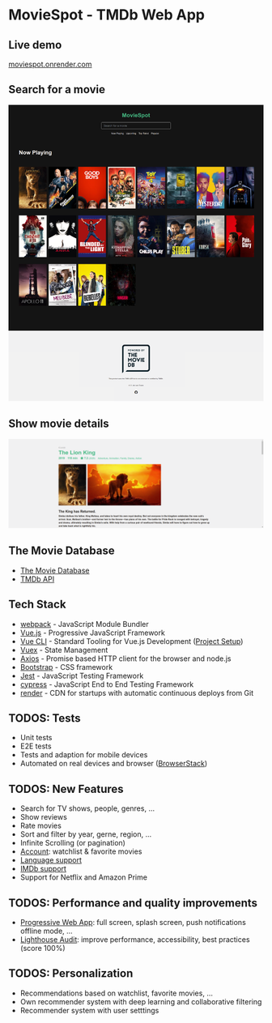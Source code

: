 # MovieSpot - TMDb Web App

## Live demo

[moviespot.onrender.com](https://moviespot.onrender.com/)

## Search for a movie

![MovieSpot](doc/moviespot.png)

## Show movie details

![MovieSpot](doc/moviespot-details.png)


## The Movie Database

* [The Movie Database](https://www.themoviedb.org)
* [TMDb API](https://developers.themoviedb.org/3) 

## Tech Stack

* [webpack](https://webpack.js.org/) - JavaScript Module Bundler
* [Vue.js](https://vuejs.org/) - Progressive JavaScript Framework
* [Vue CLI](https://cli.vuejs.org/) - Standard Tooling for Vue.js Development ([Project Setup](doc/SETUP.md))
* [Vuex](https://vuex.vuejs.org/) - State Management
* [Axios](https://github.com/axios/axios) - Promise based HTTP client for the browser and node.js
* [Bootstrap](https://getbootstrap.com/) - CSS framework
* [Jest](https://jestjs.io/) - JavaScript Testing Framework
* [cypress](https://www.cypress.io/) - JavaScript End to End Testing Framework
* [render](https://render.com/) - CDN for startups with automatic continuous deploys from Git

## TODOS: Tests

* Unit tests
* E2E tests
* Tests and adaption for mobile devices
* Automated on real devices and browser ([BrowserStack](https://www.browserstack.com/))

## TODOS: New Features

* Search for TV shows, people, genres, ...
* Show reviews
* Rate movies
* Sort and filter by year, gerne, region, ...
* Infinite Scrolling (or pagination)
* [Account](https://developers.themoviedb.org/3/account/get-account-details): watchlist & favorite movies 
* [Language support](https://developers.themoviedb.org/3/getting-started/languages)
* [IMDb support](https://developers.themoviedb.org/3/getting-started/languages)
* Support for Netflix and Amazon Prime

## TODOS: Performance and quality improvements
* [Progressive Web App](https://developers.google.com/web/progressive-web-apps/): full screen, splash screen, push notifications offline mode, ...
* [Lighthouse Audit](https://web.dev/measure): improve performance, accessibility, best practices (score 100%)

## TODOS: Personalization
* Recommendations based on watchlist, favorite movies, ...
* Own recommender system with deep learning and collaborative filtering
* Recommender system with user setttings
